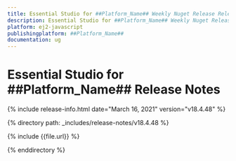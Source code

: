```yaml
---
title: Essential Studio for ##Platform_Name## Weekly Nuget Release Release Notes  
description: Essential Studio for ##Platform_Name## Weekly Nuget Release Release Notes  
platform: ej2-javascript
publishingplatform: ##Platform_Name##
documentation: ug
---
```


# Essential Studio for  ##Platform_Name##  Release Notes  

{% include release-info.html date="March 16, 2021"   version="v18.4.48"  %} 

{% directory path: _includes/release-notes/v18.4.48 %}

{% include {{file.url}} %}

{% enddirectory %}
